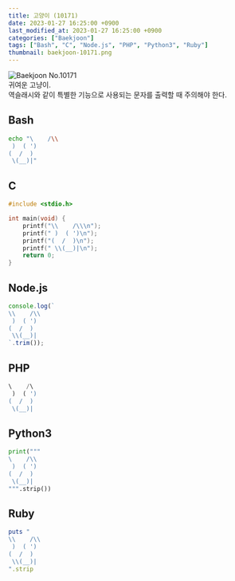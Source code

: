 ```yaml
---
title: 고양이 (10171)
date: 2023-01-27 16:25:00 +0900
last_modified_at: 2023-01-27 16:25:00 +0900
categories: ["Baekjoon"]
tags: ["Bash", "C", "Node.js", "PHP", "Python3", "Ruby"]
thumbnail: baekjoon-10171.png
---
```


![Baekjoon No.10171](baekjoon-10171.png)  
귀여운 고냥이.  
역슬래시와 같이 특별한 기능으로 사용되는 문자를 출력할 때 주의해야 한다.

## Bash
```bash
echo "\    /\\
 )  ( ')
(  /  )
 \(__)|"
```

## C
```c
#include <stdio.h>

int main(void) {
	printf("\\    /\\\n");
	printf(" )  ( ')\n");
	printf("(  /  )\n");
	printf(" \\(__)|\n");
	return 0;
}
```

## Node.js
```javascript
console.log(`
\\    /\\
 )  ( ')
(  /  )
 \\(__)|
`.trim());
```

## PHP
```php
\    /\
 )  ( ')
(  /  )
 \(__)|
```

## Python3
```python
print("""
\    /\\
 )  ( ')
(  /  )
 \(__)|
""".strip())
```

## Ruby
```ruby
puts "
\\    /\\
 )  ( ')
(  /  )
 \\(__)|
".strip
```
